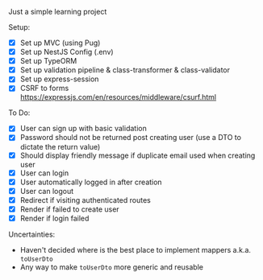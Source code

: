 Just a simple learning project

Setup:
- [x] Set up MVC (using Pug)
- [x] Set up NestJS Config (.env)
- [x] Set up TypeORM
- [x] Set up validation pipeline & class-transformer & class-validator
- [x] Set up express-session
- [x] CSRF to forms https://expressjs.com/en/resources/middleware/csurf.html

To Do:
- [x] User can sign up with basic validation
- [x] Password should not be returned post creating user (use a DTO to dictate the return value)
- [x] Should display friendly message if duplicate email used when creating user
- [x] User can login
- [x] User automatically logged in after creation
- [x] User can logout
- [x] Redirect if visiting authenticated routes
- [x] Render if failed to create user
- [x] Render if login failed

Uncertainties:
- Haven't decided where is the best place to implement mappers a.k.a. `toUserDto`
- Any way to make `toUserDto` more generic and reusable
